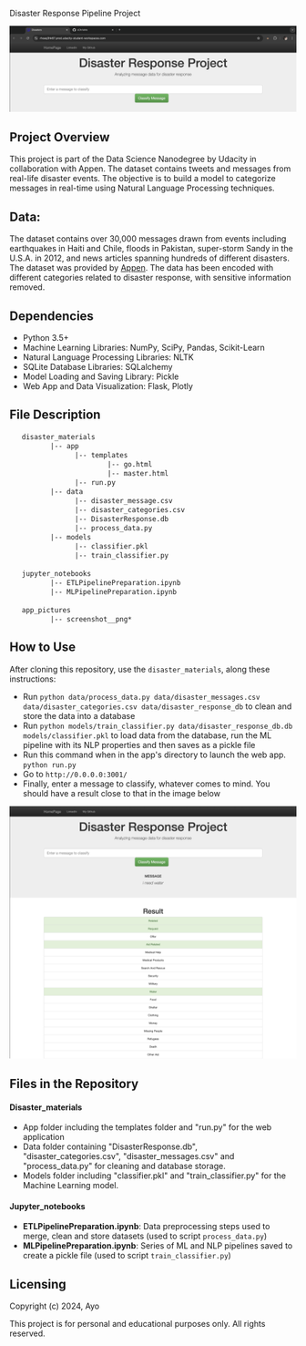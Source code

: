 Disaster Response Pipeline Project

![Homepage](app_pictures/Screenshot%202024-09-22%20at%2001.20.18.png)

## Project Overview
This project is part of the Data Science Nanodegree by Udacity in collaboration with Appen. The dataset contains tweets and messages from real-life disaster events. The objective is to build a model to categorize messages in real-time using Natural Language Processing techniques.

## Data:

The dataset contains over 30,000 messages drawn from events including earthquakes in Haiti and Chile, floods in Pakistan, super-storm Sandy in the U.S.A. in 2012, and news articles spanning hundreds of different disasters. The dataset was provided by [Appen](https://www.appen.com/). The data has been encoded with different categories related to disaster response, with sensitive information removed.


## Dependencies

* Python 3.5+
* Machine Learning Libraries: NumPy, SciPy, Pandas, Scikit-Learn
* Natural Language Processing Libraries: NLTK
* SQLite Database Libraries: SQLalchemy
* Model Loading and Saving Library: Pickle
* Web App and Data Visualization: Flask, Plotly


## File Description
       disaster_materials
              |-- app
                    |-- templates
                            |-- go.html
                            |-- master.html
                    |-- run.py
              |-- data
                    |-- disaster_message.csv
                    |-- disaster_categories.csv
                    |-- DisasterResponse.db
                    |-- process_data.py
              |-- models
                    |-- classifier.pkl
                    |-- train_classifier.py
                    
       jupyter_notebooks
              |-- ETLPipelinePreparation.ipynb 
              |-- MLPipelinePreparation.ipynb
              
       app_pictures
              |-- screenshot__png*
          
## How to Use

After cloning this repository, use the `disaster_materials`, along these instructions:

* Run `python data/process_data.py data/disaster_messages.csv data/disaster_categories.csv data/disaster_response_db` to clean and store the data into a database
* Run `python models/train_classifier.py data/disaster_response_db.db models/classifier.pkl` to load data from the database, run the ML pipeline with its NLP properties and then saves as a pickle file
* Run this command when in the app's directory to launch the web app. `python run.py`
* Go to `http://0.0.0.0:3001/`
* Finally, enter a message to classify, whatever comes to mind. You should have a result close to that in the image below

![app_screenshot](app_pictures/Screenshot%202024-09-22%20at%2001.22.00.png)

## Files in the Repository

#### Disaster_materials
* App folder including the templates folder and "run.py" for the web application
* Data folder containing "DisasterResponse.db", "disaster_categories.csv", "disaster_messages.csv" and "process_data.py" for cleaning and database storage.
* Models folder including "classifier.pkl" and "train_classifier.py" for the Machine Learning model.

#### Jupyter_notebooks
* **ETLPipelinePreparation.ipynb**: Data preprocessing steps used to merge, clean and store datasets (used to script `process_data.py`)
* **MLPipelinePreparation.ipynb**: Series of ML and NLP pipelines saved to create a pickle file (used to script `train_classifier.py`)


## Licensing
Copyright (c) 2024, Ayo

This project is for personal and educational purposes only. All rights reserved.
